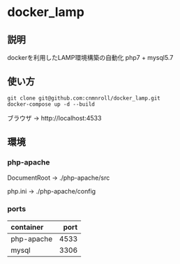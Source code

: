 # docker_lamp

## 説明
dockerを利用したLAMP環境構築の自動化
php7 + mysql5.7
## 使い方

```
git clone git@github.com:cnmnroll/docker_lamp.git
docker-compose up -d --build
```

ブラウザ -> http://localhost:4533 

## 環境

### php-apache

DocumentRoot -> ./php-apache/src

php.ini -> ./php-apache/config

### ports

| container  | port        | 
|:-----------|------------:|
| php-apache | 4533        | 
| mysql      |        3306 |
